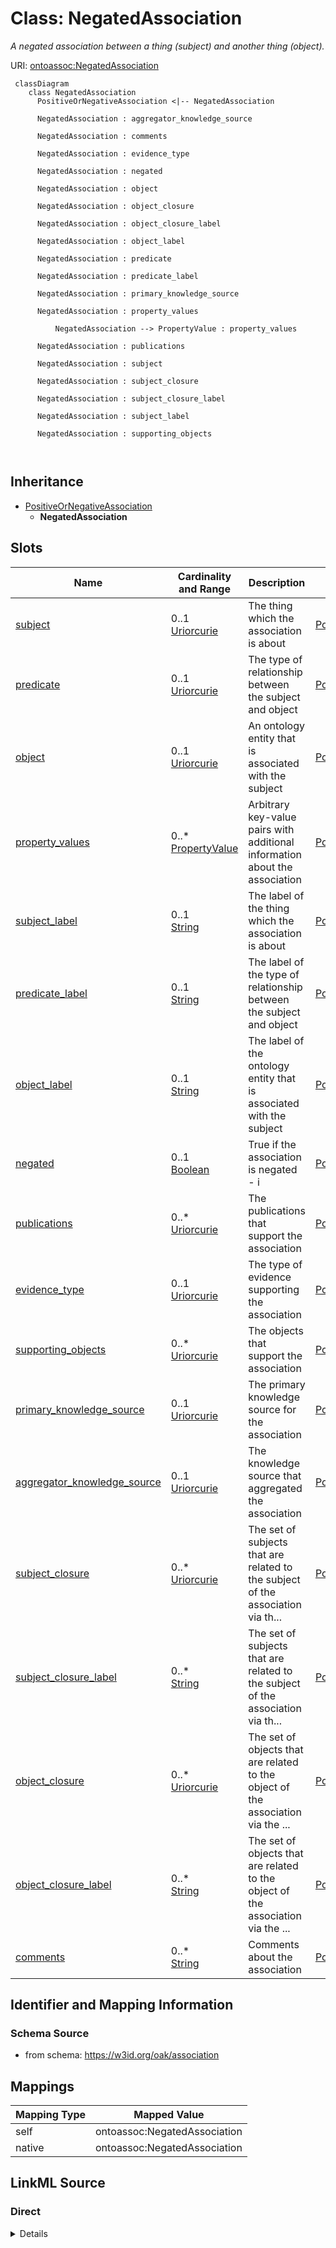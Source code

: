 

# Class: NegatedAssociation


_A negated association between a thing (subject) and another thing (object)._





URI: [ontoassoc:NegatedAssociation](https://w3id.org/oak/association/NegatedAssociation)




```{mermaid}
 classDiagram
    class NegatedAssociation
      PositiveOrNegativeAssociation <|-- NegatedAssociation
      
      NegatedAssociation : aggregator_knowledge_source
        
      NegatedAssociation : comments
        
      NegatedAssociation : evidence_type
        
      NegatedAssociation : negated
        
      NegatedAssociation : object
        
      NegatedAssociation : object_closure
        
      NegatedAssociation : object_closure_label
        
      NegatedAssociation : object_label
        
      NegatedAssociation : predicate
        
      NegatedAssociation : predicate_label
        
      NegatedAssociation : primary_knowledge_source
        
      NegatedAssociation : property_values
        
          NegatedAssociation --> PropertyValue : property_values
        
      NegatedAssociation : publications
        
      NegatedAssociation : subject
        
      NegatedAssociation : subject_closure
        
      NegatedAssociation : subject_closure_label
        
      NegatedAssociation : subject_label
        
      NegatedAssociation : supporting_objects
        
      
```





## Inheritance
* [PositiveOrNegativeAssociation](PositiveOrNegativeAssociation.md)
    * **NegatedAssociation**



## Slots

| Name | Cardinality and Range | Description | Inheritance |
| ---  | --- | --- | --- |
| [subject](subject.md) | 0..1 <br/> [Uriorcurie](Uriorcurie.md) | The thing which the association is about | [PositiveOrNegativeAssociation](PositiveOrNegativeAssociation.md) |
| [predicate](predicate.md) | 0..1 <br/> [Uriorcurie](Uriorcurie.md) | The type of relationship between the subject and object | [PositiveOrNegativeAssociation](PositiveOrNegativeAssociation.md) |
| [object](object.md) | 0..1 <br/> [Uriorcurie](Uriorcurie.md) | An ontology entity that is associated with the subject | [PositiveOrNegativeAssociation](PositiveOrNegativeAssociation.md) |
| [property_values](property_values.md) | 0..* <br/> [PropertyValue](PropertyValue.md) | Arbitrary key-value pairs with additional information about the association | [PositiveOrNegativeAssociation](PositiveOrNegativeAssociation.md) |
| [subject_label](subject_label.md) | 0..1 <br/> [String](String.md) | The label of the thing which the association is about | [PositiveOrNegativeAssociation](PositiveOrNegativeAssociation.md) |
| [predicate_label](predicate_label.md) | 0..1 <br/> [String](String.md) | The label of the type of relationship between the subject and object | [PositiveOrNegativeAssociation](PositiveOrNegativeAssociation.md) |
| [object_label](object_label.md) | 0..1 <br/> [String](String.md) | The label of the ontology entity that is associated with the subject | [PositiveOrNegativeAssociation](PositiveOrNegativeAssociation.md) |
| [negated](negated.md) | 0..1 <br/> [Boolean](Boolean.md) | True if the association is negated - i | [PositiveOrNegativeAssociation](PositiveOrNegativeAssociation.md) |
| [publications](publications.md) | 0..* <br/> [Uriorcurie](Uriorcurie.md) | The publications that support the association | [PositiveOrNegativeAssociation](PositiveOrNegativeAssociation.md) |
| [evidence_type](evidence_type.md) | 0..1 <br/> [Uriorcurie](Uriorcurie.md) | The type of evidence supporting the association | [PositiveOrNegativeAssociation](PositiveOrNegativeAssociation.md) |
| [supporting_objects](supporting_objects.md) | 0..* <br/> [Uriorcurie](Uriorcurie.md) | The objects that support the association | [PositiveOrNegativeAssociation](PositiveOrNegativeAssociation.md) |
| [primary_knowledge_source](primary_knowledge_source.md) | 0..1 <br/> [Uriorcurie](Uriorcurie.md) | The primary knowledge source for the association | [PositiveOrNegativeAssociation](PositiveOrNegativeAssociation.md) |
| [aggregator_knowledge_source](aggregator_knowledge_source.md) | 0..1 <br/> [Uriorcurie](Uriorcurie.md) | The knowledge source that aggregated the association | [PositiveOrNegativeAssociation](PositiveOrNegativeAssociation.md) |
| [subject_closure](subject_closure.md) | 0..* <br/> [Uriorcurie](Uriorcurie.md) | The set of subjects that are related to the subject of the association via th... | [PositiveOrNegativeAssociation](PositiveOrNegativeAssociation.md) |
| [subject_closure_label](subject_closure_label.md) | 0..* <br/> [String](String.md) | The set of subjects that are related to the subject of the association via th... | [PositiveOrNegativeAssociation](PositiveOrNegativeAssociation.md) |
| [object_closure](object_closure.md) | 0..* <br/> [Uriorcurie](Uriorcurie.md) | The set of objects that are related to the object of the association via the ... | [PositiveOrNegativeAssociation](PositiveOrNegativeAssociation.md) |
| [object_closure_label](object_closure_label.md) | 0..* <br/> [String](String.md) | The set of objects that are related to the object of the association via the ... | [PositiveOrNegativeAssociation](PositiveOrNegativeAssociation.md) |
| [comments](comments.md) | 0..* <br/> [String](String.md) | Comments about the association | [PositiveOrNegativeAssociation](PositiveOrNegativeAssociation.md) |









## Identifier and Mapping Information







### Schema Source


* from schema: https://w3id.org/oak/association





## Mappings

| Mapping Type | Mapped Value |
| ---  | ---  |
| self | ontoassoc:NegatedAssociation |
| native | ontoassoc:NegatedAssociation |





## LinkML Source

<!-- TODO: investigate https://stackoverflow.com/questions/37606292/how-to-create-tabbed-code-blocks-in-mkdocs-or-sphinx -->

### Direct

<details>
```yaml
name: NegatedAssociation
description: A negated association between a thing (subject) and another thing (object).
from_schema: https://w3id.org/oak/association
is_a: PositiveOrNegativeAssociation
slot_usage:
  negated:
    name: negated
    domain_of:
    - PositiveOrNegativeAssociation
    equals_expression: 'True'

```
</details>

### Induced

<details>
```yaml
name: NegatedAssociation
description: A negated association between a thing (subject) and another thing (object).
from_schema: https://w3id.org/oak/association
is_a: PositiveOrNegativeAssociation
slot_usage:
  negated:
    name: negated
    domain_of:
    - PositiveOrNegativeAssociation
    equals_expression: 'True'
attributes:
  subject:
    name: subject
    description: The thing which the association is about.
    comments:
    - it is conventional for the subject to be the "entity" and the object to be the
      ontological descriptor
    from_schema: https://w3id.org/oak/association
    exact_mappings:
    - oa:hasBody
    rank: 1000
    slot_uri: rdf:subject
    alias: subject
    owner: NegatedAssociation
    domain_of:
    - PositiveOrNegativeAssociation
    - AssociationChange
    slot_group: core_triple
    range: uriorcurie
  predicate:
    name: predicate
    description: The type of relationship between the subject and object.
    from_schema: https://w3id.org/oak/association
    rank: 1000
    slot_uri: rdf:predicate
    alias: predicate
    owner: NegatedAssociation
    domain_of:
    - PositiveOrNegativeAssociation
    - PropertyValue
    slot_group: core_triple
    range: uriorcurie
  object:
    name: object
    description: An ontology entity that is associated with the subject.
    comments:
    - it is conventional for the subject to be the "entity" and the object to be the
      ontological descriptor
    from_schema: https://w3id.org/oak/association
    exact_mappings:
    - oa:hasTarget
    rank: 1000
    slot_uri: rdf:object
    alias: object
    owner: NegatedAssociation
    domain_of:
    - PositiveOrNegativeAssociation
    - PropertyValue
    slot_group: core_triple
    range: uriorcurie
  property_values:
    name: property_values
    description: Arbitrary key-value pairs with additional information about the association
    from_schema: https://w3id.org/oak/association
    rank: 1000
    multivalued: true
    alias: property_values
    owner: NegatedAssociation
    domain_of:
    - PositiveOrNegativeAssociation
    range: PropertyValue
    inlined: true
  subject_label:
    name: subject_label
    description: The label of the thing which the association is about.
    from_schema: https://w3id.org/oak/association
    rank: 1000
    mixins:
    - denormalized_slot
    slot_uri: sssom:subject_label
    alias: subject_label
    owner: NegatedAssociation
    domain_of:
    - PositiveOrNegativeAssociation
    range: string
  predicate_label:
    name: predicate_label
    description: The label of the type of relationship between the subject and object.
    from_schema: https://w3id.org/oak/association
    rank: 1000
    mixins:
    - denormalized_slot
    slot_uri: sssom:predicate_label
    alias: predicate_label
    owner: NegatedAssociation
    domain_of:
    - PositiveOrNegativeAssociation
    range: string
  object_label:
    name: object_label
    description: The label of the ontology entity that is associated with the subject.
    from_schema: https://w3id.org/oak/association
    rank: 1000
    mixins:
    - denormalized_slot
    slot_uri: sssom:object_label
    alias: object_label
    owner: NegatedAssociation
    domain_of:
    - PositiveOrNegativeAssociation
    range: string
  negated:
    name: negated
    description: True if the association is negated - i.e the core triple is not true.
    from_schema: https://w3id.org/oak/association
    rank: 1000
    alias: negated
    owner: NegatedAssociation
    domain_of:
    - PositiveOrNegativeAssociation
    range: boolean
    equals_expression: 'True'
  publications:
    name: publications
    description: The publications that support the association
    from_schema: https://w3id.org/oak/association
    rank: 1000
    slot_uri: biolink:publications
    multivalued: true
    alias: publications
    owner: NegatedAssociation
    domain_of:
    - PositiveOrNegativeAssociation
    - AssociationChange
    range: uriorcurie
  evidence_type:
    name: evidence_type
    description: The type of evidence supporting the association
    from_schema: https://w3id.org/oak/association
    rank: 1000
    alias: evidence_type
    owner: NegatedAssociation
    domain_of:
    - PositiveOrNegativeAssociation
    range: uriorcurie
  supporting_objects:
    name: supporting_objects
    description: The objects that support the association
    from_schema: https://w3id.org/oak/association
    rank: 1000
    multivalued: true
    alias: supporting_objects
    owner: NegatedAssociation
    domain_of:
    - PositiveOrNegativeAssociation
    range: uriorcurie
  primary_knowledge_source:
    name: primary_knowledge_source
    description: The primary knowledge source for the association
    from_schema: https://w3id.org/oak/association
    rank: 1000
    slot_uri: biolink:primary_knowledge_source
    alias: primary_knowledge_source
    owner: NegatedAssociation
    domain_of:
    - PositiveOrNegativeAssociation
    - ParserConfiguration
    - AssociationChange
    range: uriorcurie
  aggregator_knowledge_source:
    name: aggregator_knowledge_source
    description: The knowledge source that aggregated the association
    from_schema: https://w3id.org/oak/association
    rank: 1000
    slot_uri: biolink:aggregator_knowledge_source
    alias: aggregator_knowledge_source
    owner: NegatedAssociation
    domain_of:
    - PositiveOrNegativeAssociation
    - ParserConfiguration
    - AssociationChange
    range: uriorcurie
  subject_closure:
    name: subject_closure
    description: The set of subjects that are related to the subject of the association
      via the closure predicates
    from_schema: https://w3id.org/oak/association
    rank: 1000
    multivalued: true
    alias: subject_closure
    owner: NegatedAssociation
    domain_of:
    - PositiveOrNegativeAssociation
    range: uriorcurie
  subject_closure_label:
    name: subject_closure_label
    description: The set of subjects that are related to the subject of the association
      via the closure predicates
    from_schema: https://w3id.org/oak/association
    rank: 1000
    multivalued: true
    alias: subject_closure_label
    owner: NegatedAssociation
    domain_of:
    - PositiveOrNegativeAssociation
    range: string
  object_closure:
    name: object_closure
    description: The set of objects that are related to the object of the association
      via the closure predicates
    from_schema: https://w3id.org/oak/association
    rank: 1000
    multivalued: true
    alias: object_closure
    owner: NegatedAssociation
    domain_of:
    - PositiveOrNegativeAssociation
    range: uriorcurie
  object_closure_label:
    name: object_closure_label
    description: The set of objects that are related to the object of the association
      via the closure predicates
    from_schema: https://w3id.org/oak/association
    rank: 1000
    multivalued: true
    alias: object_closure_label
    owner: NegatedAssociation
    domain_of:
    - PositiveOrNegativeAssociation
    range: string
  comments:
    name: comments
    description: Comments about the association
    from_schema: https://w3id.org/oak/association
    rank: 1000
    slot_uri: rdfs:comment
    multivalued: true
    alias: comments
    owner: NegatedAssociation
    domain_of:
    - PositiveOrNegativeAssociation
    range: string

```
</details>